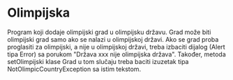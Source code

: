 # Olimpijska
Program koji dodaje olimpijski grad u olimpijsku državu. 
Grad može biti olimpijski grad samo ako se nalazi u olimpijskoj državi. Ako se grad proba
proglasiti za olimpijski, a nije u olimpijskoj državi, treba izbaciti dijalog (Alert tipa Error) sa
porukom "Država xxx nije olimpijska država". Također, metoda setOlimpijski klase Grad u tom
slučaju treba baciti izuzetak tipa NotOlimpicCountryException sa istim tekstom.
